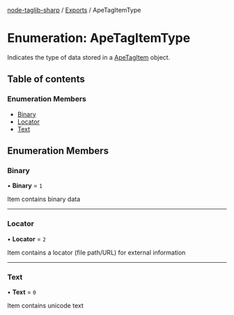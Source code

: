 [node-taglib-sharp](../README.md) / [Exports](../modules.md) / ApeTagItemType

# Enumeration: ApeTagItemType

Indicates the type of data stored in a [ApeTagItem](../classes/ApeTagItem.md) object.

## Table of contents

### Enumeration Members

- [Binary](ApeTagItemType.md#binary)
- [Locator](ApeTagItemType.md#locator)
- [Text](ApeTagItemType.md#text)

## Enumeration Members

### Binary

• **Binary** = `1`

Item contains binary data

---

### Locator

• **Locator** = `2`

Item contains a locator (file path/URL) for external information

---

### Text

• **Text** = `0`

Item contains unicode text
